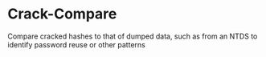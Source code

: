 # Crack-Compare
Compare cracked hashes to that of dumped data, such as from an NTDS to identify password reuse or other patterns
